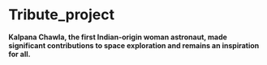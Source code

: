 # Tribute_project
**Kalpana Chawla, the first Indian-origin woman astronaut, made significant contributions to space exploration and remains an inspiration for all.**
